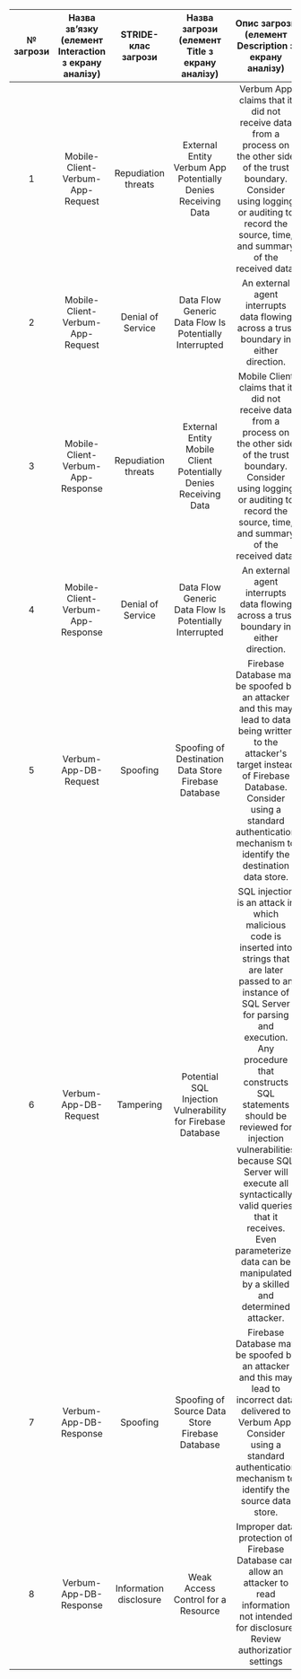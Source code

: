 |№ загрози| Назва зв’язку (елемент Interaction з екрану аналізу) | STRIDE-клас загрози | Назва загрози (елемент Title з екрану аналізу) | Опис загрози (елемент Description з екрану аналізу)|
|:-:|:-:|:-:|:-:|:-:|
|1|Mobile-Client-Verbum-App-Request|Repudiation threats|External Entity Verbum App Potentially Denies Receiving Data|Verbum App claims that it did not receive data from a process on the other side of the trust boundary. Consider using logging or auditing to record the source, time, and summary of the received data.|
|2|Mobile-Client-Verbum-App-Request|Denial of Service|Data Flow Generic Data Flow Is Potentially Interrupted|An external agent interrupts data flowing across a trust boundary in either direction.|
|3|Mobile-Client-Verbum-App-Response|Repudiation threats|External Entity Mobile Client Potentially Denies Receiving Data|Mobile Client claims that it did not receive data from a process on the other side of the trust boundary. Consider using logging or auditing to record the source, time, and summary of the received data.|
|4|Mobile-Client-Verbum-App-Response|Denial of Service|Data Flow Generic Data Flow Is Potentially Interrupted|An external agent interrupts data flowing across a trust boundary in either direction.|
|5|Verbum-App-DB-Request|Spoofing|Spoofing of Destination Data Store Firebase Database|Firebase Database may be spoofed by an attacker and this may lead to data being written to the attacker's target instead of Firebase Database. Consider using a standard authentication mechanism to identify the destination data store.|
|6|Verbum-App-DB-Request|Tampering|Potential SQL Injection Vulnerability for Firebase Database|SQL injection is an attack in which malicious code is inserted into strings that are later passed to an instance of SQL Server for parsing and execution. Any procedure that constructs SQL statements should be reviewed for injection vulnerabilities because SQL Server will execute all syntactically valid queries that it receives. Even parameterized data can be manipulated by a skilled and determined attacker.|
|7|Verbum-App-DB-Response|Spoofing|Spoofing of Source Data Store Firebase Database|Firebase Database may be spoofed by an attacker and this may lead to incorrect data delivered to Verbum App. Consider using a standard authentication mechanism to identify the source data store.|
|8|Verbum-App-DB-Response|Information disclosure|Weak Access Control for a Resource|Improper data protection of Firebase Database can allow an attacker to read information not intended for disclosure. Review authorization settings|

